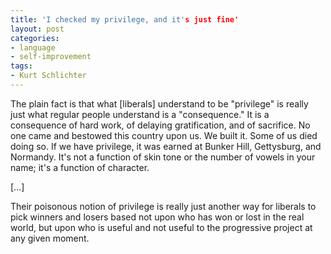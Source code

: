 ```yaml
---
title: 'I checked my privilege, and it's just fine'
layout: post
categories:
- language
- self-improvement
tags:
- Kurt Schlichter
---
```


The plain fact is that what \[liberals\] understand to be "privilege" is really just what regular people understand is a "consequence." It is a consequence of hard work, of delaying gratification, and of sacrifice. No one came and bestowed this country upon us. We built it. Some of us died doing so. If we have privilege, it was earned at Bunker Hill, Gettysburg, and Normandy. It's not a function of skin tone or the number of vowels in your name; it's a function of character.

\[...\]

Their poisonous notion of privilege is really just another way for liberals to pick winners and losers based not upon who has won or lost in the real world, but upon who is useful and not useful to the progressive project at any given moment.
